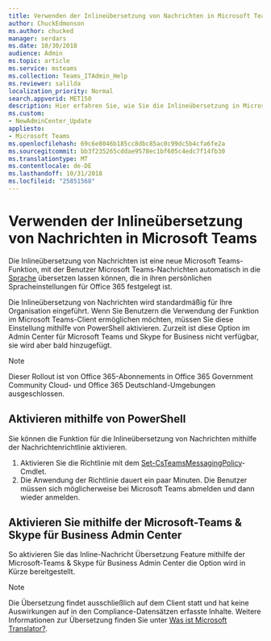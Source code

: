 ```yaml
---
title: Verwenden der Inlineübersetzung von Nachrichten in Microsoft Teams
author: ChuckEdmonson
ms.author: chucked
manager: serdars
ms.date: 10/30/2018
audience: Admin
ms.topic: article
ms.service: msteams
ms.collection: Teams_ITAdmin_Help
ms.reviewer: salilda
localization_priority: Normal
search.appverid: MET150
description: Hier erfahren Sie, wie Sie die Inlineübersetzung in Microsoft Teams verwenden.
ms.custom:
- NewAdminCenter_Update
appliesto:
- Microsoft Teams
ms.openlocfilehash: 69c6e8046b185cc8dbc85ac0c99dc5b4cfa6fe2a
ms.sourcegitcommit: bb3f235265cddae9578ec1bf605c4edc7f14fb30
ms.translationtype: MT
ms.contentlocale: de-DE
ms.lasthandoff: 10/31/2018
ms.locfileid: "25851568"
---
```

<a name="use-inline-message-translation-in-microsoft-teams"></a>Verwenden der Inlineübersetzung von Nachrichten in Microsoft Teams 
=================================================

Die Inlineübersetzung von Nachrichten ist eine neue Microsoft Teams-Funktion, mit der Benutzer Microsoft Teams-Nachrichten automatisch in die [Sprache](https://support.office.com/article/translate-a-message-in-teams-d8926ce9-d6a6-47df-a416-f1adb62d3194) übersetzen lassen können, die in ihren persönlichen Spracheinstellungen für Office 365 festgelegt ist.

Die Inlineübersetzung von Nachrichten wird standardmäßig für Ihre Organisation eingeführt. Wenn Sie Benutzern die Verwendung der Funktion im Microsoft Teams-Client ermöglichen möchten, müssen Sie diese Einstellung mithilfe von PowerShell aktivieren. Zurzeit ist diese Option im Admin Center für Microsoft Teams und Skype for Business nicht verfügbar, sie wird aber bald hinzugefügt.

> [!NOTE]
>Dieser Rollout ist von Office 365-Abonnements in Office 365 Government Community Cloud- und Office 365 Deutschland-Umgebungen ausgeschlossen. 

## <a name="enable-by-using-powershell"></a>Aktivieren mithilfe von PowerShell

Sie können die Funktion für die Inlineübersetzung von Nachrichten mithilfe der Nachrichtenrichtlinie aktivieren. 

1. Aktivieren Sie die Richtlinie mit dem [Set-CsTeamsMessagingPolicy](https://docs.microsoft.com/powershell/module/skype/set-csteamsmessagingpolicy?view=skype-ps)-Cmdlet.
2. Die Anwendung der Richtlinie dauert ein paar Minuten. Die Benutzer müssen sich möglicherweise bei Microsoft Teams abmelden und dann wieder anmelden.

## <a name="enable-by-using-the-microsoft-teams--skype-for-business-admin-center"></a>Aktivieren Sie mithilfe der Microsoft-Teams & Skype für Business Admin Center

So aktivieren Sie das Inline-Nachricht Übersetzung Feature mithilfe der Microsoft-Teams & Skype für Business Admin Center die Option wird in Kürze bereitgestellt.

> [!NOTE]
>Die Übersetzung findet ausschließlich auf dem Client statt und hat keine Auswirkungen auf in den Compliance-Datensätzen erfasste Inhalte. Weitere Informationen zur Übersetzung finden Sie unter [Was ist Microsoft Translator?](https://docs.microsoft.com/azure/cognitive-services/translator/translator-info-overview).